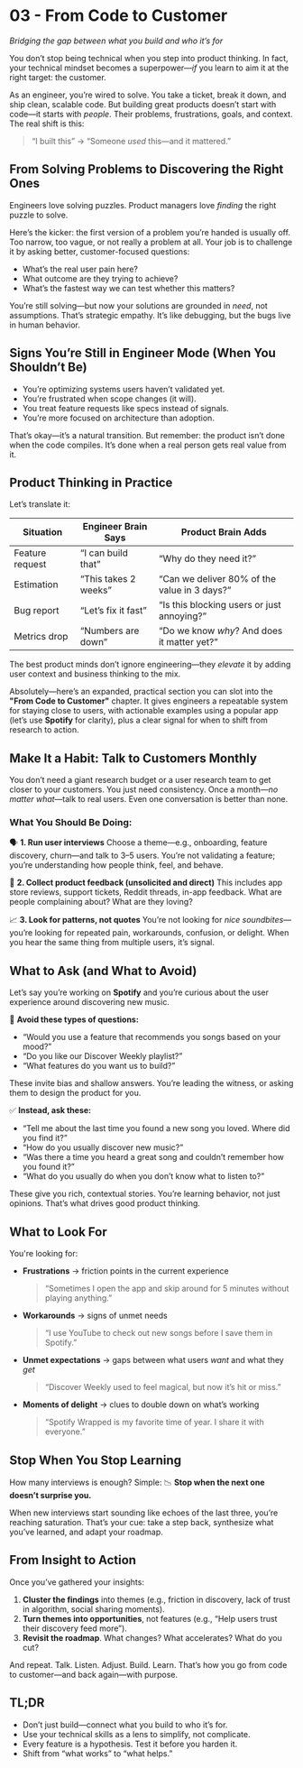# 03 - From Code to Customer

*Bridging the gap between what you build and who it’s for*

You don’t stop being technical when you step into product thinking. In fact, your technical mindset becomes a superpower—*if* you learn to aim it at the right target: the customer.

As an engineer, you’re wired to solve. You take a ticket, break it down, and ship clean, scalable code. But building great products doesn’t start with code—it starts with *people*. Their problems, frustrations, goals, and context. The real shift is this:

> “I built this” → “Someone *used* this—and it mattered.”

## From Solving Problems to Discovering the Right Ones

Engineers love solving puzzles. Product managers love *finding* the right puzzle to solve.

Here’s the kicker: the first version of a problem you’re handed is usually off. Too narrow, too vague, or not really a problem at all. Your job is to challenge it by asking better, customer-focused questions:

* What’s the real user pain here?
* What outcome are they trying to achieve?
* What’s the fastest way we can test whether this matters?

You’re still solving—but now your solutions are grounded in *need*, not assumptions. That’s strategic empathy. It’s like debugging, but the bugs live in human behavior.

## Signs You’re Still in Engineer Mode (When You Shouldn’t Be)

* You’re optimizing systems users haven’t validated yet.
* You’re frustrated when scope changes (it will).
* You treat feature requests like specs instead of signals.
* You’re more focused on architecture than adoption.

That’s okay—it’s a natural transition. But remember: the product isn’t done when the code compiles. It’s done when a real person gets real value from it.

## Product Thinking in Practice

Let’s translate it:

| Situation       | Engineer Brain Says  | Product Brain Adds                           |
| --------------- | -------------------- | -------------------------------------------- |
| Feature request | “I can build that”   | “Why do they need it?”                       |
| Estimation      | “This takes 2 weeks” | “Can we deliver 80% of the value in 3 days?” |
| Bug report      | “Let’s fix it fast”  | “Is this blocking users or just annoying?”   |
| Metrics drop    | “Numbers are down”   | “Do we know *why*? And does it matter yet?”  |

The best product minds don’t ignore engineering—they *elevate* it by adding user context and business thinking to the mix.


Absolutely—here’s an expanded, practical section you can slot into the **"From Code to Customer"** chapter. It gives engineers a repeatable system for staying close to users, with actionable examples using a popular app (let’s use **Spotify** for clarity), plus a clear signal for when to shift from research to action.

## Make It a Habit: Talk to Customers Monthly

You don’t need a giant research budget or a user research team to get closer to your customers. You just need consistency. Once a month—*no matter what*—talk to real users. Even one conversation is better than none.

### What You Should Be Doing:

🗣️ **1. Run user interviews**
Choose a theme—e.g., onboarding, feature discovery, churn—and talk to 3–5 users. You’re not validating a feature; you’re understanding how people think, feel, and behave.

💬 **2. Collect product feedback (unsolicited and direct)**
This includes app store reviews, support tickets, Reddit threads, in-app feedback. What are people complaining about? What are they loving?

📈 **3. Look for patterns, not quotes**
You’re not looking for *nice soundbites*—you’re looking for repeated pain, workarounds, confusion, or delight. When you hear the same thing from multiple users, it’s signal.


## What to Ask (and What to Avoid)

Let’s say you’re working on **Spotify** and you’re curious about the user experience around discovering new music.

🚫 **Avoid these types of questions:**

* “Would you use a feature that recommends you songs based on your mood?”
* “Do you like our Discover Weekly playlist?”
* “What features do you want us to build?”

These invite bias and shallow answers. You’re leading the witness, or asking them to design the product for you.

✅ **Instead, ask these:**

* “Tell me about the last time you found a new song you loved. Where did you find it?”
* “How do you usually discover new music?”
* “Was there a time you heard a great song and couldn’t remember how you found it?”
* “What do you usually do when you don’t know what to listen to?”

These give you rich, contextual stories. You’re learning behavior, not just opinions. That’s what drives good product thinking.


## What to Look For

You're looking for:

* **Frustrations** → friction points in the current experience

  > “Sometimes I open the app and skip around for 5 minutes without playing anything.”

* **Workarounds** → signs of unmet needs

  > “I use YouTube to check out new songs before I save them in Spotify.”

* **Unmet expectations** → gaps between what users *want* and what they *get*

  > “Discover Weekly used to feel magical, but now it’s hit or miss.”

* **Moments of delight** → clues to double down on what’s working

  > “Spotify Wrapped is my favorite time of year. I share it with everyone.”


## Stop When You Stop Learning

How many interviews is enough? Simple:
📉 **Stop when the next one doesn’t surprise you.**

When new interviews start sounding like echoes of the last three, you’re reaching saturation. That’s your cue: take a step back, synthesize what you’ve learned, and adapt your roadmap.

## From Insight to Action

Once you’ve gathered your insights:

1. **Cluster the findings** into themes (e.g., friction in discovery, lack of trust in algorithm, social sharing moments).
2. **Turn themes into opportunities**, not features (e.g., “Help users trust their discovery feed more”).
3. **Revisit the roadmap**. What changes? What accelerates? What do you cut?

And repeat. Talk. Listen. Adjust. Build. Learn.
That’s how you go from code to customer—and back again—with purpose.


## TL;DR

* Don’t just build—connect what you build to who it’s for.
* Use your technical skills as a lens to simplify, not complicate.
* Every feature is a hypothesis. Test it before you harden it.
* Shift from “what works” to “what helps.”
